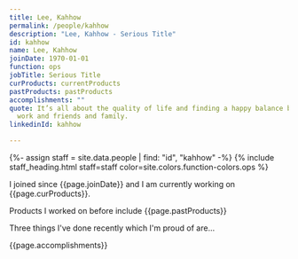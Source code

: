```yaml
---
title: Lee, Kahhow
permalink: /people/kahhow
description: "Lee, Kahhow - Serious Title"
id: kahhow
name: Lee, Kahhow
joinDate: 1970-01-01
function: ops
jobTitle: Serious Title
curProducts: currentProducts
pastProducts: pastProducts
accomplishments: ""
quote: It’s all about the quality of life and finding a happy balance between
  work and friends and family.
linkedinId: kahhow

---
```


{%- assign staff = site.data.people | find: "id", "kahhow" -%}
{% include staff_heading.html staff=staff color=site.colors.function-colors.ops %}

<p>I joined since {{page.joinDate}} and I am currently working on {{page.curProducts}}.</p>

<p>Products I worked on before include {{page.pastProducts}}</p>

<p>Three things I've done recently which I'm proud of are...</p>
{{page.accomplishments}}
